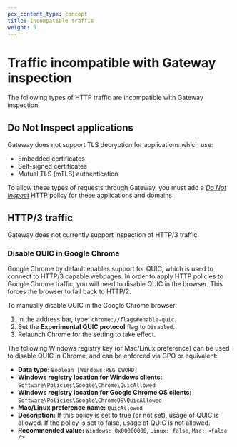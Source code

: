 ```yaml
---
pcx_content_type: concept
title: Incompatible traffic
weight: 5
---
```


# Traffic incompatible with Gateway inspection

The following types of HTTP traffic are incompatible with Gateway inspection.

## Do Not Inspect applications

Gateway does not support TLS decryption for applications which use:

- Embedded certificates
- Self-signed certificates
- Mutual TLS (mTLS) authentication

To allow these types of requests through Gateway, you must add a [_Do Not Inspect_](/cloudflare-one/policies/filtering/http-policies/#do-not-inspect) HTTP policy for these applications and domains.

## HTTP/3 traffic

Gateway does not currently support inspection of HTTP/3 traffic.

### Disable QUIC in Google Chrome

Google Chrome by default enables support for QUIC, which is used to connect to HTTP/3 capable webpages. In order to apply HTTP policies to Google Chrome traffic, you will need to disable QUIC in the browser. This forces the browser to fall back to HTTP/2.

To manually disable QUIC in the Google Chrome browser:

1. In the address bar, type: `chrome://flags#enable-quic`.
2. Set the **Experimental QUIC protocol** flag to `Disabled`.
3. Relaunch Chrome for the setting to take effect.

The following Windows registry key (or Mac/Linux preference) can be used to disable QUIC in Chrome, and can be enforced via GPO or equivalent:

- **Data type:** `Boolean [Windows:REG_DWORD]`
- **Windows registry location for Windows clients:** `Software\Policies\Google\Chrome\QuicAllowed`
- **Windows registry location for Google Chrome OS clients:** `Software\Policies\Google\ChromeOS\QuicAllowed`
- **Mac/Linux preference name:** `QuicAllowed`
- **Description:** If this policy is set to true (or not set), usage of QUIC is allowed. If the policy is set to false, usage of QUIC is not allowed.
- **Recommended value:** `Windows: 0x00000000`, `Linux: false`, `Mac: <false />`
